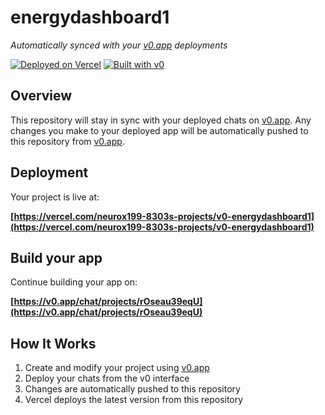# energydashboard1

*Automatically synced with your [v0.app](https://v0.app) deployments*

[![Deployed on Vercel](https://img.shields.io/badge/Deployed%20on-Vercel-black?style=for-the-badge&logo=vercel)](https://vercel.com/neurox199-8303s-projects/v0-energydashboard1)
[![Built with v0](https://img.shields.io/badge/Built%20with-v0.app-black?style=for-the-badge)](https://v0.app/chat/projects/rOseau39eqU)

## Overview

This repository will stay in sync with your deployed chats on [v0.app](https://v0.app).
Any changes you make to your deployed app will be automatically pushed to this repository from [v0.app](https://v0.app).

## Deployment

Your project is live at:

**[https://vercel.com/neurox199-8303s-projects/v0-energydashboard1](https://vercel.com/neurox199-8303s-projects/v0-energydashboard1)**

## Build your app

Continue building your app on:

**[https://v0.app/chat/projects/rOseau39eqU](https://v0.app/chat/projects/rOseau39eqU)**

## How It Works

1. Create and modify your project using [v0.app](https://v0.app)
2. Deploy your chats from the v0 interface
3. Changes are automatically pushed to this repository
4. Vercel deploys the latest version from this repository
